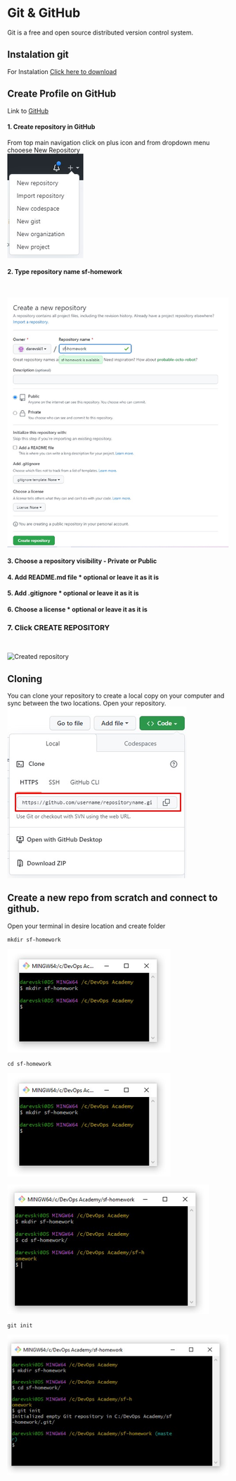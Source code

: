 # Git & GitHub

Git is a free and open source distributed version control system.

## Instalation git

For Instalation [Click here to download](https://git-scm.com/downloads)

## Create Profile on GitHub

Link to [GitHub ](https://git-scm.com/downloads)

#### 1. Create repository in GitHub

From top main navigation click on plus icon and from dropdown menu chooese New Repository<br />
![Create new repository](./assets/images/add.jpg "Click on new repository")

#### 2. Type repository name sf-homework

<br />

![Create new repository](./assets/images/create_1.jpg "MarineGEO logo")

#### 3. Choose a repository visibility - Private or Public

#### 4. Add README.md file \* optional or leave it as it is

#### 5. Add .gitignore \* optional or leave it as it is

#### 6. Choose a license \* optional or leave it as it is

### 7. Click CREATE REPOSITORY

<br />

![](/assets/images/create_2.jpg "Created repository")

## Cloning

You can clone your repository to create a local copy on your computer and sync between the two locations.
Open your repository.
![Click on Code button and copy url](./assets/images/clone.jpg "github cloning")

## Create a new repo from scratch and connect to github.

Open your terminal in desire location and create folder

    mkdir sf-homework

![create new folder](./assets/images/cmd_1.jpg "create folder")

    cd sf-homework

![](./assets/images/cmd_1.jpg "cd into")

![](./assets/images/cmd_2.jpg "cd into")

    git init

![](./assets/images/cmd_3.jpg "init")
